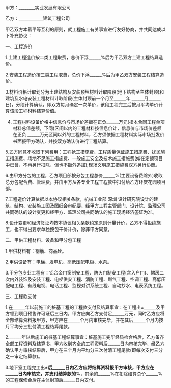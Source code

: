 
 


甲方：________实业发展有限公司


乙方：____________建筑工程公司


甲乙双方本着平等互利的原则，就工程施工有关事宜进行友好协商，并共同达成以下补充协议：


一、工程造价


1.土建工程造价按二类工程取费，总价下浮______%后为甲乙双方土建工程结算造价。


2.安装工程造价按三类工程取费，总价下浮______%后为甲乙双方安装工程结算造价。


3.材料价格计取划分为土建结构及安装预埋材料计取阶段(地下结构至主体封顶)和建筑及水电安装工程材料计取阶段(主体封顶前一个月至______年 ______月______日)，分段计算确认，即双方每月确定一次单价，该段工程完工后按月平均单价计算该段工程材料结算价值。


4. 工程材料设备价格中信息价与市场价差额在正负______万元(指本合同工程单项材料总值差额，下同)区间以内的工程材料按信息价计，信息价与市场价差额在正负 ______万元区间以外的工程材料，乙方须依据工程材料实际市场批发价书面报甲方确认，并按双方确认价进行工程结算。


5.乙方同意不收取下列费用：工程抢工措施费、工程质量保证施工措施费、扰民施工措施费、场地不足施工措施费、一般施工安全及技术施工措施费(如在定额项目中已含，不再另行扣除，但也不额外追加);现场文明施工措施费双方另行协商。


6.由甲方分包的工程，乙方项目部按分包工程总价______%(主要设备费除外)收取总分包配合费、管理费，并由甲方从各专业工程工程款中扣付给乙方环庆花园项目部。


7.工程造价计算依据以本协议相关条款，机械工业部
深圳
设计研究院设计的建筑、结构、安装施工图及图纸会审纪要、经甲方工程主管部门、设计院、监理公司共同确认的设计变更和经甲方、监理公司共同确认的施工现场经济签证为准。


8.设计变更和经济签证均按本协议相关条款约定原则计量计价，乙方不得拒绝施工，也不得出要求单独按包干价计价，除非甲方同意。


二、甲供工程材料、设备和甲分包工程


1.甲供材料有：钢筋、商品砼。


2.甲供设备有：电梯、发电机、高低压配电柜、水泵。


3.甲分包专业工程有：铝合金门窗制安工程、防火门制安工程(含入户门)、裙房二次内外装饰及安装工程、电梯供安工程、消防工程、燃气工程、空调工程、高低压配电工程、有线电视、电话工程、监视对讲系统工程、自动抄水、电表系统工程。


三、工程款支付


1.在______年以前施工的桩基工程的工程款支付及结算事宜：在工程出&plusmn;______及甲方领到项目预售许可证后三日内，甲方应向乙方支付足______万元，同时乙方应将全部结算资料报甲方，甲方应在______个月内审核完毕，并在其后______个月内按月平均分三批付清工程结算尾款。


2.______年以后施工的桩基工程结算事宜：桩基施工完毕经质检合格后，乙方备齐全部工程资料及结算书，甲方收到齐全的工程资料后______日内审核完毕，经乙方确认甲方审核结果后，甲方在三个月内平均分三次付清工程尾款(即每次支付三分之一审定结算款)。


3.地下室工程完工出&plusmn;______后______日内乙方应将结算资料报甲方审核，甲方应在______日内审核完，并支付结算款的______%，其余的______%在扣除结算总价______%的工程保修金后在主体封顶后______日内支付。
 


 

 
 
 
 
 
  


  
 

  


  


  
 
 
 
 


